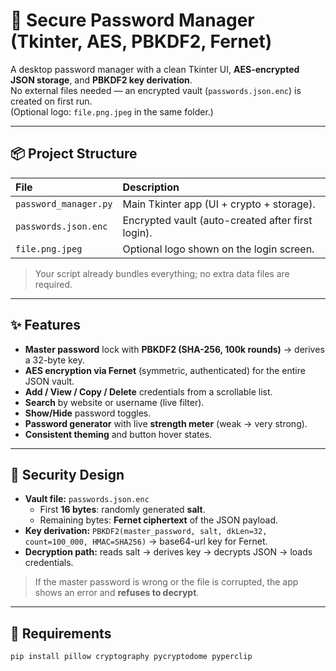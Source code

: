 # 🔐 Secure Password Manager (Tkinter, AES, PBKDF2, Fernet)

A desktop password manager with a clean Tkinter UI, **AES-encrypted JSON storage**, and **PBKDF2 key derivation**.  
No external files needed — an encrypted vault (`passwords.json.enc`) is created on first run.  
(Optional logo: `file.png.jpeg` in the same folder.)

---

## 📦 Project Structure

| File | Description |
|:-----|:------------|
| `password_manager.py` | Main Tkinter app (UI + crypto + storage). |
| `passwords.json.enc`  | Encrypted vault (auto-created after first login). |
| `file.png.jpeg`       | Optional logo shown on the login screen. |

> Your script already bundles everything; no extra data files are required.

---

## ✨ Features

- **Master password** lock with **PBKDF2 (SHA-256, 100k rounds)** → derives a 32-byte key.
- **AES encryption via Fernet** (symmetric, authenticated) for the entire JSON vault.
- **Add / View / Copy / Delete** credentials from a scrollable list.
- **Search** by website or username (live filter).
- **Show/Hide** password toggles.
- **Password generator** with live **strength meter** (weak → very strong).
- **Consistent theming** and button hover states.

---

## 🔐 Security Design

- **Vault file:** `passwords.json.enc`  
  - First **16 bytes**: randomly generated **salt**.  
  - Remaining bytes: **Fernet ciphertext** of the JSON payload.
- **Key derivation:** `PBKDF2(master_password, salt, dkLen=32, count=100_000, HMAC=SHA256)` → base64-url key for Fernet.
- **Decryption path:** reads salt → derives key → decrypts JSON → loads credentials.

> If the master password is wrong or the file is corrupted, the app shows an error and **refuses to decrypt**.

---

## 🧰 Requirements

```bash
pip install pillow cryptography pycryptodome pyperclip
